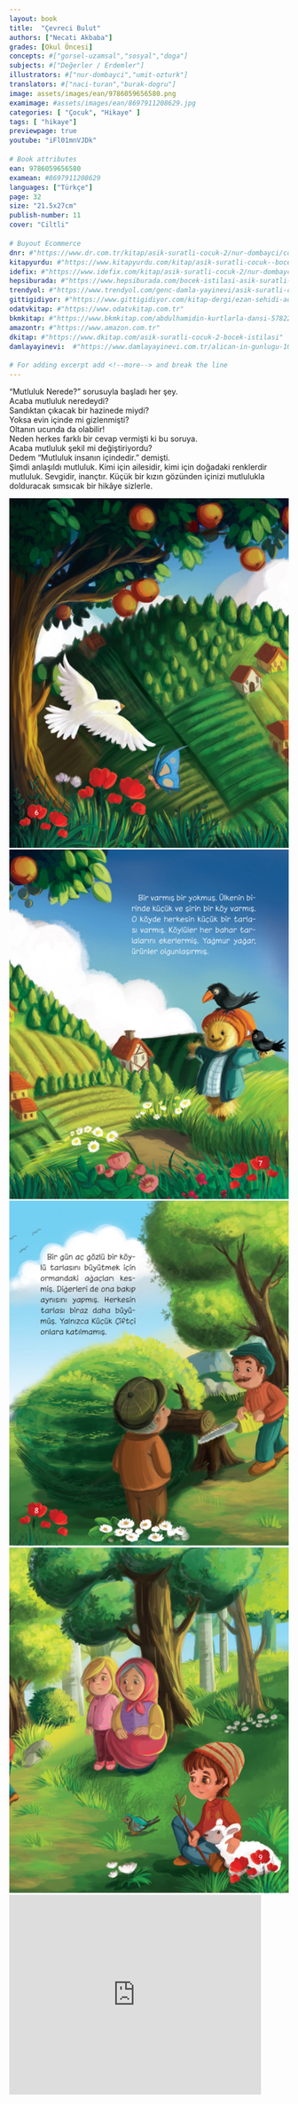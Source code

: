 ```yaml
---
layout: book
title:  "Çevreci Bulut"
authors: ["Necati Akbaba"]
grades: [Okul Öncesi]
concepts: #["gorsel-uzamsal","sosyal","doga"]
subjects: #["Değerler / Erdemler"]
illustrators: #["nur-dombayci","umit-ozturk"]
translators: #["naci-turan","burak-dogru"]
image: assets/images/ean/9786059656580.png
examimage: #assets/images/ean/8697911208629.jpg
categories: [ "Çocuk", "Hikaye" ]
tags: [ "hikaye"]
previewpage: true
youtube: "iFl01mnVJDk"

# Book attributes
ean: 9786059656580
examean: #8697911208629
languages: ["Türkçe"]
page: 32
size: "21.5x27cm"
publish-number: 11
cover: "Ciltli"

# Buyout Ecommerce
dnr: #"https://www.dr.com.tr/kitap/asik-suratli-cocuk-2/nur-dombayci/cocuk-ve-genclik/genclik-10-yas/roman-oyku/urunno=0001812298001"
kitapyurdu: #"https://www.kitapyurdu.com/kitap/asik-suratli-cocuk--bocek-istilasi/502836.html&filter_name=As%C4%B1k+Suratl%C4%B1+%C3%87ocuk"
idefix: #"https://www.idefix.com/kitap/asik-suratli-cocuk-2/nur-dombayci/cocuk-ve-genclik/genclik-10-yas/roman-oyku/urunno=0001812298001"
hepsiburada: #"https://www.hepsiburada.com/bocek-istilasi-asik-suratli-cocuk-ve-onu-etkilemeyen-siradisi-olaylar-2-p-HBV00000OAK7R"
trendyol: #"https://www.trendyol.com/genc-damla-yayinevi/asik-suratli-cocuk-2-p-31619556"
gittigidiyor: #"https://www.gittigidiyor.com/kitap-dergi/ezan-sehidi-adnan-menderes_pdp_732728793"
odatvkitap: #"https://www.odatvkitap.com.tr"
bkmkitap: #"https://www.bkmkitap.com/abdulhamidin-kurtlarla-dansi-578226"
amazontr: #"https://www.amazon.com.tr"
dkitap: #"https://www.dkitap.com/asik-suratli-cocuk-2-bocek-istilasi"
damlayayinevi:  #"https://www.damlayayinevi.com.tr/alican-in-gunlugu-10-kitap"

# For adding excerpt add <!--more--> and break the line
---
```

“Mutluluk Nerede?” sorusuyla başladı her şey.  
Acaba mutluluk neredeydi?  
Sandıktan çıkacak bir hazinede miydi?  
Yoksa evin içinde mi gizlenmişti?  
Oltanın ucunda da olabilir!  
Neden herkes farklı bir cevap vermişti ki bu soruya.  
Acaba mutluluk şekil mi değiştiriyordu?  
Dedem “Mutluluk insanın içindedir.” demişti.  
Şimdi anlaşıldı mutluluk. Kimi için ailesidir, kimi için doğadaki renklerdir mutluluk. Sevgidir, inançtır. 
Küçük bir kızın gözünden içinizi mutlulukla dolduracak sımsıcak bir hikâye sizlerle.
<!--more--> 
<div class="container">
    <div class="row">
      <div class="col-6 col-md-3">
      <img class="zoom" src="/assets/images/books/cevreci-bulut/cevreci-bulut1.png" alt="">
      </div>
      <div class="col-6 col-md-3">
          <img class="zoom" src="/assets/images/books/cevreci-bulut/cevreci-bulut2.png" >
      </div>
      <div class="col-6 col-md-3">
          <img class="zoom" src="/assets/images/books/cevreci-bulut/cevreci-bulut3.png" alt="">
      </div>
      <div class="col-6 col-md-3">
          <img class="zoom" src="/assets/images/books/cevreci-bulut/cevreci-bulut4.png" alt="">
      </div>
    </div>
  </div>
<iframe src="https://www.youtube.com/embed/iFl01mnVJDk?rel=0&amp;enablejsapi=1&amp;wmode=opaque" width="90%" height="360px" frameborder="0" allowfullscreen="allowfullscreen"></iframe>


